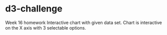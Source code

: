 # d3-challenge
Week 16 homework
Interactive chart with given data set.
Chart is interactive on the X axis with 3 selectable options.
